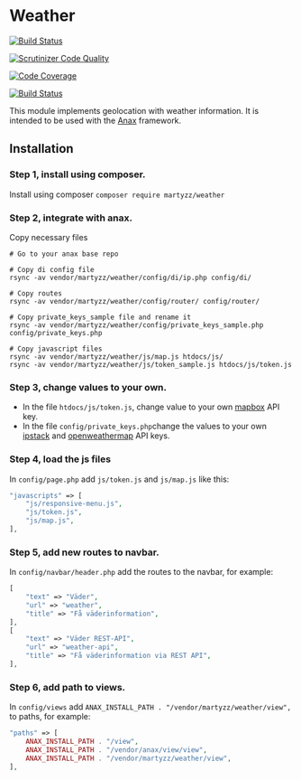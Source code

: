 Weather
================
[![Build Status](https://travis-ci.com/MartinLindstroem/weather.svg?branch=master)](https://travis-ci.com/MartinLindstroem/weather)

[![Scrutinizer Code Quality](https://scrutinizer-ci.com/g/MartinLindstroem/weather/badges/quality-score.png?b=master)](https://scrutinizer-ci.com/g/MartinLindstroem/weather/?branch=master)

[![Code Coverage](https://scrutinizer-ci.com/g/MartinLindstroem/weather/badges/coverage.png?b=master)](https://scrutinizer-ci.com/g/MartinLindstroem/weather/?branch=master)

[![Build Status](https://scrutinizer-ci.com/g/MartinLindstroem/weather/badges/build.png?b=master)](https://scrutinizer-ci.com/g/MartinLindstroem/weather/build-status/master)

This module implements geolocation with weather information. It is intended to be used with the [Anax](https://github.com/canax) framework.

Installation
------------------

### Step 1, install using composer.
Install using composer
`composer require martyzz/weather`

### Step 2, integrate with anax.
Copy necessary files

```
# Go to your anax base repo

# Copy di config file
rsync -av vendor/martyzz/weather/config/di/ip.php config/di/

# Copy routes
rsync -av vendor/martyzz/weather/config/router/ config/router/

# Copy private_keys_sample file and rename it
rsync -av vendor/martyzz/weather/config/private_keys_sample.php config/private_keys.php

# Copy javascript files
rsync -av vendor/martyzz/weather/js/map.js htdocs/js/
rsync -av vendor/martyzz/weather/js/token_sample.js htdocs/js/token.js
```

### Step 3, change values to your own.
* In the file `htdocs/js/token.js`, change value to your own [mapbox](https://www.mapbox.com) API key.
* In the file `config/private_keys.php`change the values to your own [ipstack](https://ipstack.com/) and [openweathermap](https://openweathermap.org/) API keys.

### Step 4, load the js files
In `config/page.php` add `js/token.js` and `js/map.js` like this:
```php
"javascripts" => [
    "js/responsive-menu.js",
    "js/token.js",
    "js/map.js",
],
```

### Step 5, add new routes to navbar.
In `config/navbar/header.php` add the routes to the navbar, for example:
```php
[
    "text" => "Väder",
    "url" => "weather",
    "title" => "Få väderinformation",
],
[
    "text" => "Väder REST-API",
    "url" => "weather-api",
    "title" => "Få väderinformation via REST API",
],
```

### Step 6, add path to views.
In `config/views` add `ANAX_INSTALL_PATH . "/vendor/martyzz/weather/view",` to paths, for example:
```php
"paths" => [
    ANAX_INSTALL_PATH . "/view",
    ANAX_INSTALL_PATH . "/vendor/anax/view/view",
    ANAX_INSTALL_PATH . "/vendor/martyzz/weather/view",
],
```


